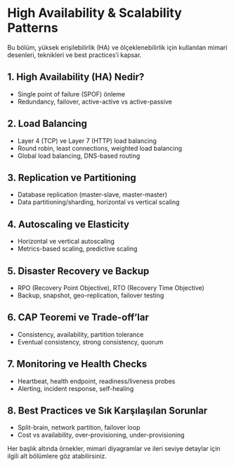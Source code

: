 # High Availability & Scalability Patterns

Bu bölüm, yüksek erişilebilirlik (HA) ve ölçeklenebilirlik için kullanılan mimari desenleri, teknikleri ve best practices’i kapsar.

## 1. High Availability (HA) Nedir?
- Single point of failure (SPOF) önleme
- Redundancy, failover, active-active vs active-passive

## 2. Load Balancing
- Layer 4 (TCP) ve Layer 7 (HTTP) load balancing
- Round robin, least connections, weighted load balancing
- Global load balancing, DNS-based routing

## 3. Replication ve Partitioning
- Database replication (master-slave, master-master)
- Data partitioning/sharding, horizontal vs vertical scaling

## 4. Autoscaling ve Elasticity
- Horizontal ve vertical autoscaling
- Metrics-based scaling, predictive scaling

## 5. Disaster Recovery ve Backup
- RPO (Recovery Point Objective), RTO (Recovery Time Objective)
- Backup, snapshot, geo-replication, failover testing

## 6. CAP Teoremi ve Trade-off’lar
- Consistency, availability, partition tolerance
- Eventual consistency, strong consistency, quorum

## 7. Monitoring ve Health Checks
- Heartbeat, health endpoint, readiness/liveness probes
- Alerting, incident response, self-healing

## 8. Best Practices ve Sık Karşılaşılan Sorunlar
- Split-brain, network partition, failover loop
- Cost vs availability, over-provisioning, under-provisioning

Her başlık altında örnekler, mimari diyagramlar ve ileri seviye detaylar için ilgili alt bölümlere göz atabilirsiniz.
